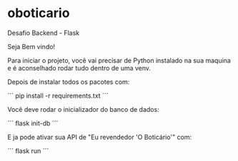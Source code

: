 # oboticario
Desafio Backend - Flask

Seja Bem vindo!

Para iniciar o projeto, você vai precisar de Python instalado na sua maquina e
é aconselhado rodar tudo dentro de uma venv.

Depois de instalar todos os pacotes com:

´´´
pip install -r requirements.txt
´´´

Você deve rodar o inicializador do banco de dados:

´´´
flask init-db
´´´

E ja pode ativar sua API de "Eu revendedor 'O Boticário'" com:

´´´
flask run
´´´